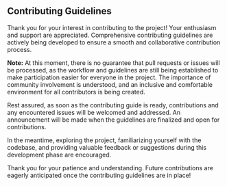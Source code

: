 ## Contributing Guidelines

Thank you for your interest in contributing to the project! Your enthusiasm and support are appreciated. Comprehensive contributing guidelines are actively being developed to ensure a smooth and collaborative contribution process.

**Note:** At this moment, there is no guarantee that pull requests or issues will be processed, as the workflow and guidelines are still being established to make participation easier for everyone in the project. The importance of community involvement is understood, and an inclusive and comfortable environment for all contributors is being created.

Rest assured, as soon as the contributing guide is ready, contributions and any encountered issues will be welcomed and addressed. An announcement will be made when the guidelines are finalized and open for contributions.

In the meantime, exploring the project, familiarizing yourself with the codebase, and providing valuable feedback or suggestions during this development phase are encouraged.

Thank you for your patience and understanding. Future contributions are eagerly anticipated once the contributing guidelines are in place!
